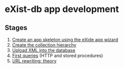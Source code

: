 # eXist-db app development

## Stages

1. [Create an app skeleton using the eXide app wizard](neh_01_app-skeleton.md)
2. [Create the collection hierarchy](neh_02_collection-hierarchy.md)
3. [Upload XML into the database](neh_03_uploading-xml.md)
4. [First queries](neh_04_http.md) (HTTP and stored procedures)
5. [URL rewriting: theory](neh_05_query-rewriting_theory.md)
